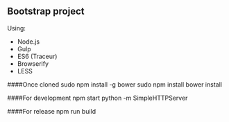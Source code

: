 Bootstrap project
-----------------

Using:

 - Node.js
 - Gulp
 - ES6 (Traceur)
 - Browserify
 - LESS

####Once cloned
    sudo npm install -g bower
    sudo npm install
    bower install

####For development
    npm start
    python -m SimpleHTTPServer

####For release
    npm run build
